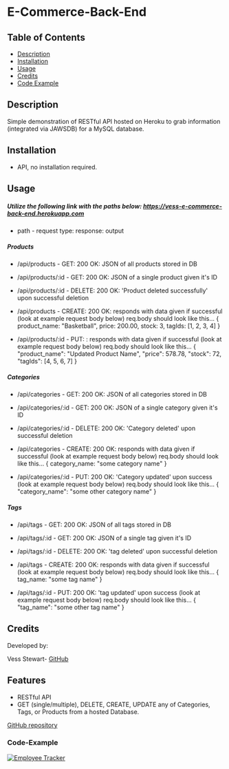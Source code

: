 # E-Commerce-Back-End

## Table of Contents
- [Description](#description)
- [Installation](#Installation)
- [Usage](#usage)
- [Credits](#credits)
- [Code Example](#Code-Example)

## Description
Simple demonstration of RESTful API hosted on Heroku to grab information (integrated via JAWSDB) for a MySQL database.

## Installation
- API, no installation required.

## Usage
##### Utilize the following link with the paths below: https://vess-e-commerce-back-end.herokuapp.com

- path - request type: response: output

##### Products
- /api/products - GET: 200 OK: JSON of all products stored in DB
- /api/products/:id - GET: 200 OK: JSON of a single product given it's ID
- /api/products/:id - DELETE: 200 OK: 'Product deleted successfully' upon successful deletion
- /api/products - CREATE: 200 OK: responds with data given if successful (look at example request body below)
req.body should look like this...
    {
      product_name: "Basketball",
      price: 200.00,
      stock: 3,
      tagIds: [1, 2, 3, 4]
    }

- /api/products/:id - PUT: : responds with data given if successful (look at example request body below)
req.body should look like this...
    {
        "product_name": "Updated Product Name",
        "price": 578.78,
        "stock": 72,
        "tagIds": [4, 5, 6, 7]
    }

##### Categories
- /api/categories - GET: 200 OK: JSON of all categories stored in DB
- /api/categories/:id - GET: 200 OK: JSON of a single category given it's ID
- /api/categories/:id - DELETE: 200 OK: 'Category deleted' upon successful deletion
- /api/categories - CREATE: 200 OK: responds with data given if successful (look at example request body below)
req.body should look like this...
    {
      category_name: "some category name"
    }

- /api/categories/:id - PUT: 200 OK: 'Category updated' upon success (look at example request body below)
req.body should look like this...
    {
	    "category_name": "some other category name"
    }

##### Tags
- /api/tags - GET: 200 OK: JSON of all tags stored in DB
- /api/tags/:id - GET: 200 OK: JSON of a single tag given it's ID
- /api/tags/:id - DELETE: 200 OK: 'tag deleted' upon successful deletion
- /api/tags - CREATE: 200 OK: responds with data given if successful (look at example request body below)
req.body should look like this...
    {
      tag_name: "some tag name"
    }

- /api/tags/:id - PUT: 200 OK: 'tag updated' upon success (look at example request body below)
req.body should look like this...
    {
	    "tag_name": "some other tag name"
    }

## Credits
Developed by:

Vess Stewart-
[GitHub](https://github.com/angel-pup)

## Features

- RESTful API
- GET (single/multiple), DELETE, CREATE, UPDATE any of Categories, Tags, or Products from a hosted Database.

[GitHub repository](https://github.com/angel-pup/e-commerce-back-end)

### Code-Example

[![Employee Tracker](https://img.youtube.com/vi/GCf3ncZK2-8/0.jpg)](https://www.youtube.com/watch?v=GCf3ncZK2-8)
